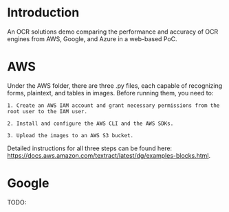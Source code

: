 # Introduction 
An OCR solutions demo comparing the performance and accuracy of OCR engines from AWS, Google, and Azure in a web-based PoC.

# AWS
Under the AWS folder, there are three .py files, each capable of recognizing forms, plaintext, and tables in images. Before running them, you need to:

    1. Create an AWS IAM account and grant necessary permissions from the root user to the IAM user.

    2. Install and configure the AWS CLI and the AWS SDKs.

    3. Upload the images to an AWS S3 bucket. 
    
Detailed instructions for all three steps can be found here: https://docs.aws.amazon.com/textract/latest/dg/examples-blocks.html.

# Google
TODO: